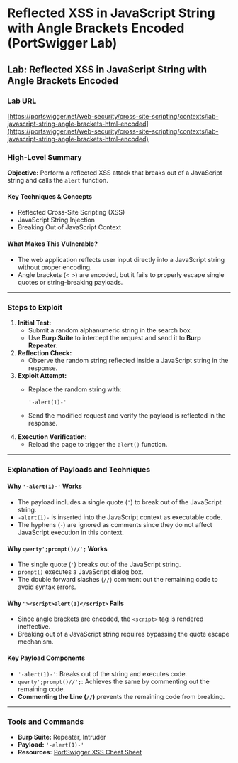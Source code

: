 # Reflected XSS in JavaScript String with Angle Brackets Encoded (PortSwigger Lab)

## Lab: Reflected XSS in JavaScript String with Angle Brackets Encoded

### Lab URL

[https://portswigger.net/web-security/cross-site-scripting/contexts/lab-javascript-string-angle-brackets-html-encoded](https://portswigger.net/web-security/cross-site-scripting/contexts/lab-javascript-string-angle-brackets-html-encoded)

### High-Level Summary

**Objective:** Perform a reflected XSS attack that breaks out of a JavaScript string and calls the `alert` function.

#### Key Techniques & Concepts

* Reflected Cross-Site Scripting (XSS)
* JavaScript String Injection
* Breaking Out of JavaScript Context

#### What Makes This Vulnerable?

* The web application reflects user input directly into a JavaScript string without proper encoding.
* Angle brackets (`< >`) are encoded, but it fails to properly escape single quotes or string-breaking payloads.

***

### Steps to Exploit

1. **Initial Test:**
   * Submit a random alphanumeric string in the search box.
   * Use **Burp Suite** to intercept the request and send it to **Burp Repeater**.
2. **Reflection Check:**
   * Observe the random string reflected inside a JavaScript string in the response.
3. **Exploit Attempt:**
   *   Replace the random string with:

       ```
       '-alert(1)-'
       ```
   * Send the modified request and verify the payload is reflected in the response.
4. **Execution Verification:**
   * Reload the page to trigger the `alert()` function.

***

### Explanation of Payloads and Techniques

#### Why `'-alert(1)-'` Works

* The payload includes a single quote (`'`) to break out of the JavaScript string.
* `-alert(1)-` is inserted into the JavaScript context as executable code.
* The hyphens (`-`) are ignored as comments since they do not affect JavaScript execution in this context.

#### Why `qwerty';prompt()//';` Works

* The single quote (`'`) breaks out of the JavaScript string.
* `prompt()` executes a JavaScript dialog box.
* The double forward slashes (`//`) comment out the remaining code to avoid syntax errors.

#### Why `"><script>alert(1)</script>` Fails

* Since angle brackets are encoded, the `<script>` tag is rendered ineffective.
* Breaking out of a JavaScript string requires bypassing the quote escape mechanism.

#### Key Payload Components

* `'-alert(1)-'`: Breaks out of the string and executes code.
* `qwerty';prompt()//';`: Achieves the same by commenting out the remaining code.
* **Commenting the Line (`//`)** prevents the remaining code from breaking.

***

### Tools and Commands

* **Burp Suite:** Repeater, Intruder
* **Payload:** `'-alert(1)-'`
* **Resources:** [PortSwigger XSS Cheat Sheet](https://portswigger.net/web-security/cross-site-scripting/cheat-sheet)
